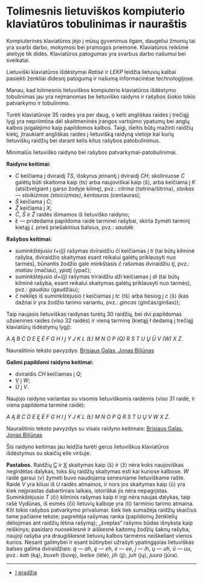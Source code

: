 
# Tolimesnis lietuviškos kompiuterio klaviatūros tobulinimas ir nauraštis

Kompiuterinės klaviatūros įėjo į mūsų gyvenimus ilgam, daugeliui žmonių tai yra svarbi darbo, mokymosi bei pramogos priemonė. Klaviatūros reikšmė ateityje tik didės. Klaviatūros patogumas yra svarbus darbo našumui bei sveikatai.

Lietuviški klaviatūros išdėstymai _Ratisė_ ir _LEKP_ leidžia lietuvių kalbai pasiekti ženkliai didesnį patogumą ir našumą informacinėse technologijose.

Manau, kad lolimesnis lietuviškos kompiuterio klaviatūros išdėstymo tobulinimas jau yra neįmanomas be lietuviško raidyno ir rašybos šiokio tokio patvarkymo ir tobulinimo.

Turėti klaviatūroje 35 raides yra per daug, o kelti angliškas raides į trečiąjį lygį yra nepriimtina dėl skaitmeninės įrangos vartojimo ypatumų bei anglų kalbos įsigalėjimo kaip papildomos kalbos. Taigi, išeitis būtų mažinti raidžių kiekį, įtraukiant angliškas raides į lietuvišką raidyną vietoje kai kurių lietuviškų raidžių bei darant kelis kitus rašybos patobulinimus.

Minimalūs lietuviško raidyno bei rašybos patvarkymai-patobulinimai.

__Raidyno keitimai:__

- _C_ keičiama į dviraidį _TS_, išskyrus įeinantį į dviraidį _CH_; skoliniuose _C_ galėtų būti skaitoma kaip ⟨ts⟩ arba naujoviškai kaip ⟨š⟩, arba keičiama į _K_ (atsižvelgiant į garso žodyje kilmę), pvz.: _citrina_ ⟨tsitrina/šitrina⟩, _stoikas — stoikizmas (stoicizmas)_, _kentauras_ (centauras);
- _Š_ keičiama į _C_;
- _Ž_ keičiama į _X_;
- _Č_, _Š_ ir _Ž_ raidės išimamos iš lietuviško raidyno;
- _Ł_ — pridedama papildoma raidė tarminei rašybai, skirta žymėti tarminį kietąjį _L_ prieš priešakinius balsius, pvz.: _saulałė_.

__Rašybos keitimai:__

- suminkštėjusio _t+i(j)_ rašymas dviraidžiu _či_ keičiamas į _ti_ (tai būtų kilminė rašyba, dviraidžio skaitymas esant reikalui galėtų priklausyti nuo tarmės), būnantis žodžio gale minkštasis _č_ rašomas dviraidžiu _tj_, pvz.: _matiau_ ⟨mačiau⟩, _ypatj_ ⟨ypač⟩;
- suminkštėjusio _d+i(j)_ rašymas triraidžiu _dži_ keičiamas į _di_ (tai būtų kilminė rašyba, esant reikalui skaitymas galėtų priklausyti nuo tarmės), pvz.: _gaudiau_ ⟨gaudžiau⟩;
- _č_ nekilęs iš suminkštėjusio _t_ keičiamas į _tc_ ⟨tš⟩ arba tiesiog į _c_ ⟨š⟩ (kas dažnai ir yra žodžio tarimo variantu, pvz.: _gincas_ ⟨ginčas/ginšas⟩);

Taip naujasis lietuviškas raidynas turėtų 30 raidžių, bei dvi papildomas užsienines raides (viso 32 raidės) ir vieną tarminę (kietąjį _ł_ dedamą į trečiąjį klaviatūrų išdėstymų lygį):

_A Ą B C D E Ę Ė F G H I Į Y J K L (Ł) M N O P (Q) R S T U Ų Ū V (W) X Z_.

Nauraštinio teksto pavyzdys: [Brisiaus Galas, Jonas Biliūnas](brisiaus-galas-nauractiu.txt)

__Galimi papildomi raidyno keitimai:__

- dviraidis _CH_ keičiamas į _Q_;
-  _V_ į _W_;
-  _Ū_ į _V_.

Naujojo raidyno variantas su visomis lietuviškomis raidėmis (viso 31 raidė, ir viena papildoma tarminė raidė):

_A Ą B C D E Ę Ė F G H I Į Y J K L (Ł) M N O P Q R S T U Ų V W X Z_.

Nauraštinio teksto pavyzdys su visais raidyno keitimais: [Brisiaus Galas, Jonas Biliūnas](brisiaus-galas-nauractiu-2.txt)

Šis raidyno keitimas jau leidžia turėti gerus lietuviškus klaviatūros išdėstymus su skaičių eile viršuje.


__Pastabos.__ Raidžių [C](https://en.wikipedia.org/wiki/C) ir [X](https://en.wikipedia.org/wiki/X) skaitymas kaip ⟨š⟩ ir ⟨ž⟩ nėra koks naujoviškas negirdėtas dalykas, toks šių raidžių skaitymas esti kai kuriose kalbose. _W_ raidė garsui ⟨v⟩ žymeti buvo naudojama senesniame lietuviškame rašte. Raidė _V_ yra kilusi iš _U_ raidės atmainos, ir nors jos skaitymas kaip ⟨ū⟩ yra kiek neįprastas dabartiniais laikais, istoriškai jis nėra nepagrįstas. Suminkštėjusio _T_ ⟨či⟩ kilminis rašymas kaip _ti_ irgi nėra naujas dalykas, taip rašė Vydūnas, iš esmės ⟨či⟩ lietuvių kalboje yra ⟨ti⟩ tarminio tarimo atmaina. Kiti tokio rašybos patvarkymo privalumai: šiek tiek sumažėja raidžių skaičius tame pačiame tekste; pagreitėja rašymas ranka (papildomų ženklelių dėliojimas ant raidžių lėtina rašymą); „šveplas“ rašymo būdas išnyksta kaip reiškinys; pasidaro nuoseklesnė ir aiškesnė kaitomų žodžių šaknų rašyba; naujoji rašyba yra draugiškesnė lietuvių kalbos tarmėms neiškeliant vienos kurios. Nesant galimybei ir esant būtinybei užrašyti ypatingąsias lietuviškas balses galima dviraidžiais: _ą_ — _ah_, _ę_ — _eh_, _ė_ — _ee_, _į_ — _ih_, _ų_ — _uh_, _ū_ — _uu_, pvz.: _kah_ ⟨ką⟩, _buveh_ ⟨buvę⟩, _leelee_ ⟨lėlė⟩, _jih_ ⟨jį⟩, _juh_ ⟨jų⟩, _juura_ ⟨jūra⟩.

-----------------------------------------

+ [Į pradžią](README.md)
